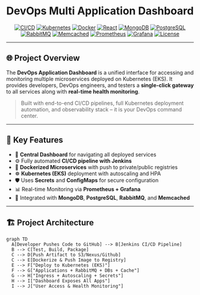 <div align="center">

#  **DevOps Multi Application Dashboard**

[![CI/CD](https://img.shields.io/badge/Jenkins-CI%2FCD-red?logo=jenkins)](https://www.jenkins.io)
[![Kubernetes](https://img.shields.io/badge/Kubernetes-EKS-blue?logo=kubernetes)](https://kubernetes.io)
[![Docker](https://img.shields.io/badge/Docker-Container-blue?logo=docker)](https://www.docker.com)
[![React](https://img.shields.io/badge/Frontend-React-61DAFB?logo=react)](https://reactjs.org)
[![MongoDB](https://img.shields.io/badge/Database-MongoDB-4EA94B?logo=mongodb)](https://www.mongodb.com)
[![PostgreSQL](https://img.shields.io/badge/Database-PostgreSQL-336791?logo=postgresql)](https://www.postgresql.org)
[![RabbitMQ](https://img.shields.io/badge/Messaging-RabbitMQ-FF6600?logo=rabbitmq)](https://www.rabbitmq.com)
[![Memcached](https://img.shields.io/badge/Cache-Memcached-000000?logo=memcached)](https://memcached.org)
[![Prometheus](https://img.shields.io/badge/Monitoring-Prometheus-E6522C?logo=prometheus)](https://prometheus.io)
[![Grafana](https://img.shields.io/badge/Visualization-Grafana-F46800?logo=grafana)](https://grafana.com)
[![License](https://img.shields.io/github/license/your-org/devops-dashboard)](./LICENSE)

</div>

---

## 🌐 Project Overview

The **DevOps Application Dashboard** is a unified interface for accessing and monitoring multiple microservices deployed on Kubernetes (EKS). It provides developers, DevOps engineers, and testers a **single-click gateway** to all services along with **real-time health monitoring**.

> Built with end-to-end CI/CD pipelines, full Kubernetes deployment automation, and observability stack – it is your DevOps command center.

---

## 🧭 Key Features

- 🔄 **Central Dashboard** for navigating all deployed services
- ⚙️ Fully automated **CI/CD pipeline with Jenkins**
- 🐳 **Dockerized Microservices** with push to private/public registries
- ☸️ **Kubernetes (EKS)** deployment with autoscaling and HPA
- 🛡️ Uses **Secrets** and **ConfigMaps** for secure configuration
- 📊 Real-time Monitoring via **Prometheus + Grafana**
- 💾 Integrated with **MongoDB**, **PostgreSQL**, **RabbitMQ**, and **Memcached**

---

## 🏗️ Project Architecture

```mermaid
graph TD
  A[Developer Pushes Code to GitHub] --> B[Jenkins CI/CD Pipeline]
  B --> C[Test, Build, Package]
  C --> D[Push Artifact to S3/Nexus/Github]
  C --> E[Dockerize & Push Image to Registry]
  E --> F["Deploy to Kubernetes (EKS)"]
  F --> G["Applications + RabbitMQ + DBs + Cache"]
  G --> H["Ingress + Autoscaling + Secrets"]
  H --> I["Dashboard Exposes All Apps"]
  I --> J["User Access & Health Monitoring"]

